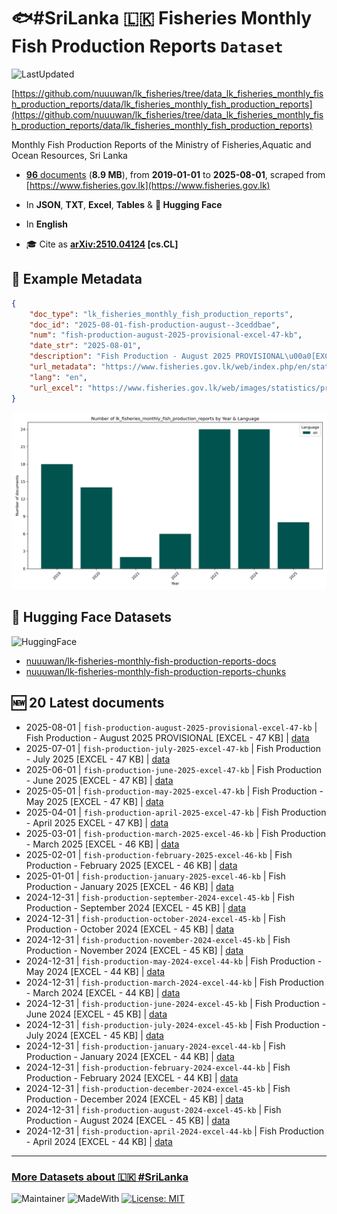 # 🐟#SriLanka 🇱🇰 Fisheries Monthly Fish Production Reports `Dataset`

![LastUpdated](https://img.shields.io/badge/last_updated-2025--10--27_03:34:59-green)

[https://github.com/nuuuwan/lk_fisheries/tree/data_lk_fisheries_monthly_fish_production_reports/data/lk_fisheries_monthly_fish_production_reports](https://github.com/nuuuwan/lk_fisheries/tree/data_lk_fisheries_monthly_fish_production_reports/data/lk_fisheries_monthly_fish_production_reports)

Monthly Fish Production Reports of the Ministry of Fisheries,Aquatic and Ocean Resources, Sri Lanka

- [**96** documents](https://github.com/nuuuwan/lk_fisheries/tree/data_lk_fisheries_monthly_fish_production_reports/data/lk_fisheries_monthly_fish_production_reports) (**8.9 MB**), from **2019-01-01** to **2025-08-01**, scraped from [https://www.fisheries.gov.lk](https://www.fisheries.gov.lk)

- In **JSON**, **TXT**, **Excel**, **Tables** & **🤗 Hugging Face**

- In **English**

- 🎓 Cite as **[arXiv:2510.04124](https://arxiv.org/abs/2510.04124) [cs.CL]**

## 📝 Example Metadata

```json
{
    "doc_type": "lk_fisheries_monthly_fish_production_reports",
    "doc_id": "2025-08-01-fish-production-august--3ceddbae",
    "num": "fish-production-august-2025-provisional-excel-47-kb",
    "date_str": "2025-08-01",
    "description": "Fish Production - August 2025 PROVISIONAL\u00a0[EXCEL - 47 KB]",
    "url_metadata": "https://www.fisheries.gov.lk/web/index.php/en/statistics/monthly-fish-production",
    "lang": "en",
    "url_excel": "https://www.fisheries.gov.lk/web/images/statistics/production/2025/8_Monthly_Fish_Production_-_AUGUST_2025_PROVISIONAL.xlsx"
}
```

![Chart](https://raw.githubusercontent.com/nuuuwan/lk_fisheries/refs/heads/data_lk_fisheries_monthly_fish_production_reports/data/lk_fisheries_monthly_fish_production_reports/docs_by_year_and_lang.png)

## 🤗 Hugging Face Datasets

![HuggingFace](https://img.shields.io/badge/-HuggingFace-FDEE21?style=for-the-badge&logo=HuggingFace)

- [nuuuwan/lk-fisheries-monthly-fish-production-reports-docs](https://huggingface.co/datasets/nuuuwan/lk-fisheries-monthly-fish-production-reports-docs)
- [nuuuwan/lk-fisheries-monthly-fish-production-reports-chunks](https://huggingface.co/datasets/nuuuwan/lk-fisheries-monthly-fish-production-reports-chunks)

## 🆕 20 Latest documents

- 2025-08-01 | `fish-production-august-2025-provisional-excel-47-kb` | Fish Production - August 2025 PROVISIONAL [EXCEL - 47 KB] | [data](https://github.com/nuuuwan/lk_fisheries/tree/data_lk_fisheries_monthly_fish_production_reports/data/lk_fisheries_monthly_fish_production_reports/2020s/2025/2025-08-01-fish-production-august--3ceddbae)
- 2025-07-01 | `fish-production-july-2025-excel-47-kb` | Fish Production - July 2025 [EXCEL - 47 KB] | [data](https://github.com/nuuuwan/lk_fisheries/tree/data_lk_fisheries_monthly_fish_production_reports/data/lk_fisheries_monthly_fish_production_reports/2020s/2025/2025-07-01-fish-production-july-20-3ecbaf92)
- 2025-06-01 | `fish-production-june-2025-excel-47-kb` | Fish Production - June 2025 [EXCEL - 47 KB] | [data](https://github.com/nuuuwan/lk_fisheries/tree/data_lk_fisheries_monthly_fish_production_reports/data/lk_fisheries_monthly_fish_production_reports/2020s/2025/2025-06-01-fish-production-june-20-fce50e0e)
- 2025-05-01 | `fish-production-may-2025-excel-47-kb` | Fish Production - May 2025 [EXCEL - 47 KB] | [data](https://github.com/nuuuwan/lk_fisheries/tree/data_lk_fisheries_monthly_fish_production_reports/data/lk_fisheries_monthly_fish_production_reports/2020s/2025/2025-05-01-fish-production-may-202-63342dbc)
- 2025-04-01 | `fish-production-april-2025-excel-47-kb` | Fish Production - April 2025 EXCEL - 47 KB] | [data](https://github.com/nuuuwan/lk_fisheries/tree/data_lk_fisheries_monthly_fish_production_reports/data/lk_fisheries_monthly_fish_production_reports/2020s/2025/2025-04-01-fish-production-april-2-d43ece1f)
- 2025-03-01 | `fish-production-march-2025-excel-46-kb` | Fish Production - March 2025 [EXCEL - 46 KB] | [data](https://github.com/nuuuwan/lk_fisheries/tree/data_lk_fisheries_monthly_fish_production_reports/data/lk_fisheries_monthly_fish_production_reports/2020s/2025/2025-03-01-fish-production-march-2-63f9806a)
- 2025-02-01 | `fish-production-february-2025-excel-46-kb` | Fish Production - February 2025 [EXCEL - 46 KB] | [data](https://github.com/nuuuwan/lk_fisheries/tree/data_lk_fisheries_monthly_fish_production_reports/data/lk_fisheries_monthly_fish_production_reports/2020s/2025/2025-02-01-fish-production-februar-abfbbf80)
- 2025-01-01 | `fish-production-january-2025-excel-46-kb` | Fish Production - January 2025 [EXCEL - 46 KB] | [data](https://github.com/nuuuwan/lk_fisheries/tree/data_lk_fisheries_monthly_fish_production_reports/data/lk_fisheries_monthly_fish_production_reports/2020s/2025/2025-01-01-fish-production-january-776a02ce)
- 2024-12-31 | `fish-production-september-2024-excel-45-kb` | Fish Production - September 2024 [EXCEL - 45 KB] | [data](https://github.com/nuuuwan/lk_fisheries/tree/data_lk_fisheries_monthly_fish_production_reports/data/lk_fisheries_monthly_fish_production_reports/2020s/2024/2024-12-31-fish-production-septemb-9df8e3d0)
- 2024-12-31 | `fish-production-october-2024-excel-45-kb` | Fish Production - October 2024 [EXCEL - 45 KB] | [data](https://github.com/nuuuwan/lk_fisheries/tree/data_lk_fisheries_monthly_fish_production_reports/data/lk_fisheries_monthly_fish_production_reports/2020s/2024/2024-12-31-fish-production-october-8e6fa6a7)
- 2024-12-31 | `fish-production-november-2024-excel-45-kb` | Fish Production - November 2024 [EXCEL - 45 KB] | [data](https://github.com/nuuuwan/lk_fisheries/tree/data_lk_fisheries_monthly_fish_production_reports/data/lk_fisheries_monthly_fish_production_reports/2020s/2024/2024-12-31-fish-production-novembe-6b864bff)
- 2024-12-31 | `fish-production-may-2024-excel-44-kb` | Fish Production - May 2024 [EXCEL - 44 KB] | [data](https://github.com/nuuuwan/lk_fisheries/tree/data_lk_fisheries_monthly_fish_production_reports/data/lk_fisheries_monthly_fish_production_reports/2020s/2024/2024-12-31-fish-production-may-202-99bac3df)
- 2024-12-31 | `fish-production-march-2024-excel-44-kb` | Fish Production - March 2024 [EXCEL - 44 KB] | [data](https://github.com/nuuuwan/lk_fisheries/tree/data_lk_fisheries_monthly_fish_production_reports/data/lk_fisheries_monthly_fish_production_reports/2020s/2024/2024-12-31-fish-production-march-2-b6482ea7)
- 2024-12-31 | `fish-production-june-2024-excel-45-kb` | Fish Production - June 2024 [EXCEL - 45 KB] | [data](https://github.com/nuuuwan/lk_fisheries/tree/data_lk_fisheries_monthly_fish_production_reports/data/lk_fisheries_monthly_fish_production_reports/2020s/2024/2024-12-31-fish-production-june-20-d6107441)
- 2024-12-31 | `fish-production-july-2024-excel-45-kb` | Fish Production - July 2024 [EXCEL - 45 KB] | [data](https://github.com/nuuuwan/lk_fisheries/tree/data_lk_fisheries_monthly_fish_production_reports/data/lk_fisheries_monthly_fish_production_reports/2020s/2024/2024-12-31-fish-production-july-20-4d39e454)
- 2024-12-31 | `fish-production-january-2024-excel-44-kb` | Fish Production - January 2024 [EXCEL - 44 KB] | [data](https://github.com/nuuuwan/lk_fisheries/tree/data_lk_fisheries_monthly_fish_production_reports/data/lk_fisheries_monthly_fish_production_reports/2020s/2024/2024-12-31-fish-production-january-83bf129e)
- 2024-12-31 | `fish-production-february-2024-excel-44-kb` | Fish Production - February 2024 [EXCEL - 44 KB] | [data](https://github.com/nuuuwan/lk_fisheries/tree/data_lk_fisheries_monthly_fish_production_reports/data/lk_fisheries_monthly_fish_production_reports/2020s/2024/2024-12-31-fish-production-februar-760d53b6)
- 2024-12-31 | `fish-production-december-2024-excel-45-kb` | Fish Production - December 2024 [EXCEL - 45 KB] | [data](https://github.com/nuuuwan/lk_fisheries/tree/data_lk_fisheries_monthly_fish_production_reports/data/lk_fisheries_monthly_fish_production_reports/2020s/2024/2024-12-31-fish-production-decembe-73ffa6f3)
- 2024-12-31 | `fish-production-august-2024-excel-45-kb` | Fish Production - August 2024 [EXCEL - 45 KB] | [data](https://github.com/nuuuwan/lk_fisheries/tree/data_lk_fisheries_monthly_fish_production_reports/data/lk_fisheries_monthly_fish_production_reports/2020s/2024/2024-12-31-fish-production-august--4e5478aa)
- 2024-12-31 | `fish-production-april-2024-excel-44-kb` | Fish Production - April 2024 [EXCEL - 44 KB] | [data](https://github.com/nuuuwan/lk_fisheries/tree/data_lk_fisheries_monthly_fish_production_reports/data/lk_fisheries_monthly_fish_production_reports/2020s/2024/2024-12-31-fish-production-april-2-a99cfa3d)

---

### [More Datasets about 🇱🇰 #SriLanka](https://github.com/nuuuwan/lk_datasets)

![Maintainer](https://img.shields.io/badge/maintainer-nuuuwan-red)
![MadeWith](https://img.shields.io/badge/made_with-python-blue)
[![License: MIT](https://img.shields.io/badge/License-MIT-yellow.svg)](https://opensource.org/licenses/MIT)
